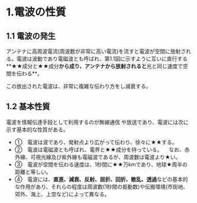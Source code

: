# 1.電波の性質

## 1.1 電波の発生

アンテナに高周波電流(周波数が非常に高い電流)を流すと電波が空間に放射される。電波は波動であり電磁波とも呼ばれ、第1.1図に示すように互いに直行する**★★成分と★★成分**から成り、アンテナから放射されると**光と同じ速度で空間を伝わる**。

この放出された電波は、非常に複雑な伝わり方をし減衰する。

## 1.2 基本性質

電波を情報伝達手段として利用するのが無線通信
    や放送であり、電波には次に示す基本的な性質がある。

- ①　電波は波であり、発射点より広がって伝わり、徐々に★★する。
- ②　電波は電磁波とも呼ばれ、電界と★★成分を持っている。
　なお、赤外線、可視光線及び紫外線も電磁波であるが、周波数は電波より★い。
- ③　電波が空間を伝わる速度は、1秒間に★★万kmであり、地球★周半の距離と等しい。
- ④　電波には、**直進、減衰、反射、屈折、回折、散乱、透過**などの基本的な作用があり、それらの程度は周波数(1秒間の振動数)や伝搬環境(市街地、郊外、海上、上空など)によって異なる。



